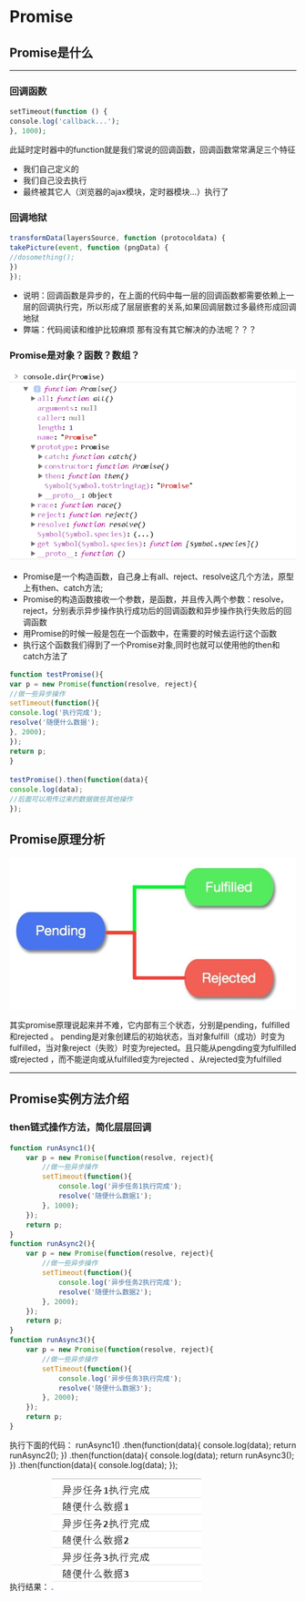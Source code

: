 # Promise

## Promise是什么

---

### 回调函数
```php
setTimeout(function () {
console.log('callback...');
}, 1000);
```
此延时定时器中的function就是我们常说的回调函数，回调函数常常满足三个特征
- 我们自己定义的
- 我们自己没去执行
- 最终被其它人（浏览器的ajax模块，定时器模块...）执行了

### 回调地狱
```javascript
transformData(layersSource, function (protocoldata) {
takePicture(event, function (pngData) {
//dosomething();
})
});
```
- 说明：回调函数是异步的，在上面的代码中每一层的回调函数都需要依赖上一层的回调执行完，所以形成了层层嵌套的关系,如果回调层数过多最终形成回调地狱
- 弊端：代码阅读和维护比较麻烦
那有没有其它解决的办法呢？？？

### Promise是对象？函数？数组？
![](./img/promise.png)

- Promise是一个构造函数，自己身上有all、reject、resolve这几个方法，原型上有then、catch方法;
- Promise的构造函数接收一个参数，是函数，并且传入两个参数：resolve，reject，分别表示异步操作执行成功后的回调函数和异步操作执行失败后的回调函数
- 用Promise的时候一般是包在一个函数中，在需要的时候去运行这个函数
- 执行这个函数我们得到了一个Promise对象,同时也就可以使用他的then和catch方法了

```javascript
function testPromise(){
var p = new Promise(function(resolve, reject){
//做一些异步操作
setTimeout(function(){
console.log('执行完成');
resolve('随便什么数据');
}, 2000);
});
return p; 
}

testPromise().then(function(data){
console.log(data);
//后面可以用传过来的数据做些其他操作
});

```

## Promise原理分析
![](./img/promise2.jpg)

其实promise原理说起来并不难，它内部有三个状态，分别是pending，fulfilled和rejected 。
pending是对象创建后的初始状态，当对象fulfill（成功）时变为fulfilled，当对象reject（失败）时变为rejected。且只能从pengding变为fulfilled或rejected ，而不能逆向或从fulfilled变为rejected 、从rejected变为fulfilled

---

## Promise实例方法介绍

### then链式操作方法，简化层层回调
```javascript
function runAsync1(){
    var p = new Promise(function(resolve, reject){
        //做一些异步操作
        setTimeout(function(){
            console.log('异步任务1执行完成');
            resolve('随便什么数据1');
        }, 1000);
    });
    return p;            
}
function runAsync2(){
    var p = new Promise(function(resolve, reject){
        //做一些异步操作
        setTimeout(function(){
            console.log('异步任务2执行完成');
            resolve('随便什么数据2');
        }, 2000);
    });
    return p;            
}
function runAsync3(){
    var p = new Promise(function(resolve, reject){
        //做一些异步操作
        setTimeout(function(){
            console.log('异步任务3执行完成');
            resolve('随便什么数据3');
        }, 2000);
    });
    return p;            
}
```
执行下面的代码：
runAsync1()
.then(function(data){
    console.log(data);
    return runAsync2();
})
.then(function(data){
    console.log(data);
    return runAsync3();
})
.then(function(data){
    console.log(data);
});

执行结果：
![](./img/promise3.png)


